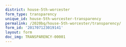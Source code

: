 ```yaml
---
district: house-5th-worcester
form_type: transparency
unique_id: house-5th-worcester-transparency
permalink: /2020bq/house-5th-worcester/transparency/
form_id: '201707123019141'
layout: form
doc_img: TRANSPARENCY-00001
---
```

